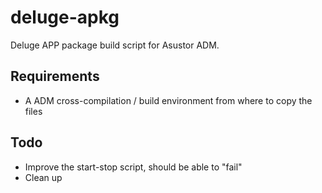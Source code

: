 # deluge-apkg

Deluge APP package build script for Asustor ADM.

## Requirements

* A ADM cross-compilation / build environment from where to copy the files

## Todo

* Improve the start-stop script, should be able to "fail"
* Clean up
